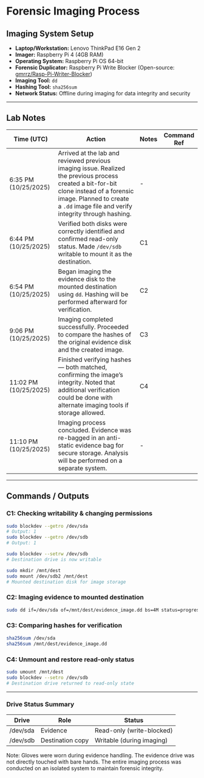 # Forensic Imaging Process

## Imaging System Setup

- **Laptop/Workstation:** Lenovo ThinkPad E16 Gen 2  
- **Imager:** Raspberry Pi 4 (4GB RAM)  
- **Operating System:** Raspberry Pi OS 64-bit  
- **Forensic Duplicator:** Raspberry Pi Write Blocker (Open-source: [gmrrz/Rasp-Pi-Writer-Blocker](https://github.com/gmrrz/Rasp-Pi-Writer-Blocker))  
- **Imaging Tool:** `dd`  
- **Hashing Tool:** `sha256sum`  
- **Network Status:** Offline during imaging for data integrity and security  

---

## Lab Notes

| Time (UTC) | Action | Notes | Command Ref |
|-------------|--------|--------|--------------|
| 6:35 PM (10/25/2025) | Arrived at the lab and reviewed previous imaging issue. Realized the previous process created a bit-for-bit clone instead of a forensic image. Planned to create a `.dd` image file and verify integrity through hashing. | - |
| 6:44 PM (10/25/2025) | Verified both disks were correctly identified and confirmed read-only status. Made `/dev/sdb` writable to mount it as the destination. | C1 |
| 6:54 PM (10/25/2025) | Began imaging the evidence disk to the mounted destination using `dd`. Hashing will be performed afterward for verification. | C2 |
| 9:06 PM (10/25/2025) | Imaging completed successfully. Proceeded to compare the hashes of the original evidence disk and the created image. | C3 |
| 11:02 PM (10/25/2025) | Finished verifying hashes — both matched, confirming the image’s integrity. Noted that additional verification could be done with alternate imaging tools if storage allowed. | C4 |
| 11:10 PM (10/25/2025) | Imaging process concluded. Evidence was re-bagged in an anti-static evidence bag for secure storage. Analysis will be performed on a separate system. | - |

---

## Commands / Outputs

### C1: Checking writability & changing permissions
```bash
sudo blockdev --getro /dev/sda
# Output: 1
sudo blockdev --getro /dev/sdb
# Output: 1

sudo blockdev --setrw /dev/sdb
# Destination drive is now writable

sudo mkdir /mnt/dest
sudo mount /dev/sdb2 /mnt/dest
# Mounted destination disk for image storage
```
### C2: Imaging evidence to mounted destination
```bash
sudo dd if=/dev/sda of=/mnt/dest/evidence_image.dd bs=4M status=progress
```
### C3: Comparing hashes for verification
```bash
sha256sum /dev/sda
sha256sum /mnt/dest/evidence_image.dd
```
### C4: Unmount and restore read-only status
```bash
sudo umount /mnt/dest
sudo blockdev --setro /dev/sdb
# Destination drive returned to read-only state
```

---

### Drive Status Summary

| Drive    | Role             | Status                    |
| -------- | ---------------- | ------------------------- |
| /dev/sda | Evidence         | Read-only (write-blocked) |
| /dev/sdb | Destination copy | Writable (during imaging) |


Note: Gloves were worn during evidence handling. The evidence drive was not directly touched with bare hands. The entire imaging process was conducted on an isolated system to maintain forensic integrity.